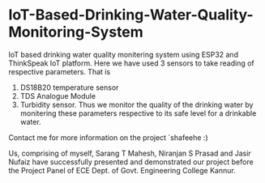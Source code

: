 # IoT-Based-Drinking-Water-Quality-Monitoring-System
IoT based drinking water quality monitering system using ESP32 and ThinkSpeak IoT platform.
Here we have used 3 sensors to take reading of respective parameters. That is 
1) DS18B20 temperature sensor
2) TDS Analogue Module
3) Turbidity sensor.
Thus we monitor the quality of the drinking water by monitering these parameters respective to its safe level for a drinkable water.

Contact me for more information on the project 
`shafeehe :)

Us, comprising of myself, Sarang T Mahesh, Niranjan S Prasad and Jasir Nufaiz have successfully presented and demonstrated our project before the Project Panel of ECE Dept. of Govt. Engineering College Kannur.
